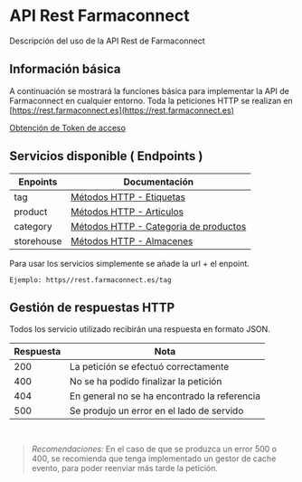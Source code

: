 # API Rest Farmaconnect
Descripción del uso de la API Rest de Farmaconnect

## Información básica
A continuación se mostrará la funciones básica para implementar la API de Farmaconnect en cualquier entorno. Toda la peticiones HTTP se realizan en [https://rest.farmaconnect.es](https://rest.farmaconnect.es)

[Obtención de Token de acceso](/lang/es/token.md)


## Servicios disponible ( Endpoints )

Enpoints                    | Documentación                                             |
------------------------    | ------------------------                                  |
tag                         | [Métodos HTTP - Etiquetas](/lang/es/tag.md)               |
product                     | [Métodos HTTP - Articulos](/lang/es/product.md)           |
category                    | [Métodos HTTP - Categoria de productos ](/lang/es/category.md)  |
storehouse                  | [Métodos HTTP - Almacenes](/lang/es/storehouse.md)        |

Para usar los servicios simplemente se añade la url + el enpoint.

`Ejemplo: https//rest.farmaconnect.es/tag`

## Gestión de respuestas HTTP
Todos los servicio utilizado recibirán una respuesta en formato JSON.

Respuesta                   | Nota                      |
------------------------    | ------------------------  |
200 | La petición se efectuó correctamente|
400 | No se ha podido finalizar la petición |
404 | En general no se ha encontrado la referencia |
500 | Se produjo un error en el lado de servido |

` `
> *Recomendaciones*: En el caso de que se produzca un error 500 o 400, se recomienda que tenga implementado un gestor de cache evento, para poder reenviar más tarde la petición.